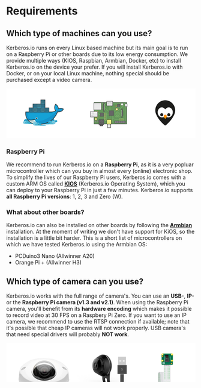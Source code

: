 # Requirements

## Which type of machines can you use?

Kerberos.io runs on every Linux based machine but its main goal is to run on a Raspberry Pi or other boards due to its low energy consumption. We provide multiple ways (KIOS, Raspbian, Armbian, Docker, etc) to install Kerberos.io on the device your prefer. If you will install Kerberos.io with Docker, or on your local Linux machine, nothing special should be purchased except a video camera.

![Machines](3_machines.png)

### Raspberry Pi

We recommend to run Kerberos.io on a **Raspberry Pi**, as it is a very popluar microcontroller which can you buy in almost every (online) electronic shop. To simplify the lives of our Raspberry Pi users, Kerberos.io comes with a custom ARM OS called [**KIOS**](installation/KiOS) (Kerberos.io Operating System), which you can deploy to your Raspberry Pi in just a few minutes. Kerberos.io supports **all Raspberry Pi versions**: 1, 2, 3 and Zero (W).

### What about other boards?

Kerberos.io can also be installed on other boards by following the [**Armbian**](/installation/armbian) installation. At the moment of writing we don't have support for KiOS, so the installation is a little bit harder. This is a short list of microcontrollers on which we have tested Kerberos.io using the Armbian OS:

 * PCDuino3 Nano (Allwinner A20)
 * Orange Pi + (Allwinner H3)

## Which type of camera can you use?

Kerberos.io works with the full range of camera's. You can use an **USB-**, **IP-** or the **Raspberry Pi camera (v1.3 and v2.1)**. When using the Raspberry Pi camera, you'll benefit from its **hardware encoding** which makes it possible to record video at 30 FPS on a Raspbery Pi Zero. If you want to use an IP camera, we recommend to use the RTSP connection if available; note that it's possible that cheap IP cameras will not work properly. USB camera's that need special drivers will probably **NOT work**.

![Cameras](3_cameras.png)
